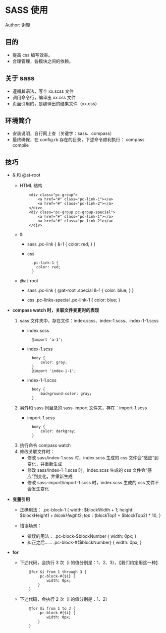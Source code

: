 SASS 使用
============

Author: 谢璇

## 目的
* 提高 css 编写效率。
* 合理管理，各模块之间的依赖。

## 关于 sass
* 遵循其语法，写个 xx.scss 文件
* 调用命令行，编译出 xx.css 文件
* 页面引用的，是编译出的结果文件（xx.css）

## 环境简介
* 安装说明，自行网上查（关键字：sass、compass）
* 最终确保，在 config.rb 存在的目录，下述命令顺利执行：
        compass compile

## 技巧
* & 和 @at-root
  * HTML 结构
    
            <div class="pc-group">
                <a href="#" class="pc-link-1"></a>
                <a href="#" class="pc-link-2"></a>
            </div>
            <div class="pc-group pc-group-special">
                <a href="#" class="pc-link-1"></a>
                <a href="#" class="pc-link-2"></a>
            </div>
            
  * &
    * sass
            .pc-link {
                &-1 {
                    color: red;
                }
            }
                
    * css
        
            .pc-link-1 {
              color: red;
            }
                
  * @at-root
    * sass
            .pc-link {
                @at-root .special &-1 {
                    color: blue;
                }
            }
                
    * css
            .pc-links-special .pc-link-1 {
                color: blue;
            }

* **compass watch 时，关联文件变更时的表现**
    1. sass 文件夹中，存在文件：index.scss、index-1.scss、index-1-1.scss
        * index.scss
        
                @import 'a-1';
        * index-1.scss
        
                body {
                    color: gray;
                }
                @import 'index-1-1';
        * index-1-1.scss
        
                body {
                    background-color: gray;
                }
    2. 另外和 sass 同目录的 sass-import 文件夹，存在：import-1.scss
        * import-1.scss

                body {
                    color: darkgray;
                }
    3. 执行命令 compass watch
    4. 修改关联文件时：
        * 修改 sass/index-1.scss 时，index.scss 生成的 css 文件会“感应”到变化，并重新生成
        * 修改 sass/index-1-1.scss 时，index.scss 生成的 css 文件会“感应”到变化，并重新生成
        * 修改 sass-import/import-1.scss 时，index.scss 生成的 css 文件不会发生变化

* **变量引用**
  * 正确用法：
            .pc-block-1 {
                width: $blockWidth + 1;
                height: $blockHeight1 + $blcokHeight2;
                top: ($blockTop1 + $blockTop2) * 10;
            }
            
  * 错误场景：
    * 错误的用法：
            .pc-block-$blockNumber {
                width: 0px;
            }
    * 纠正之后……
            .pc-block-#{$blockNumber} {
                width: 0px;
            }

* **for**
  * 下述代码，会执行 3 次（i 的值分别是：1、2、3），【我们约定用这一种】
    
            @for $i from 1 through 3 {
                .pc-block-#{$i} {
                    width: 0px;
                }
            }
            
  * 下述代码，会执行 2 次（i 的值分别是：1、2）
    
            @for $i from 1 to 3 {
                .pc-block-#{$i} {
                    width: 0px;
                }
            }
